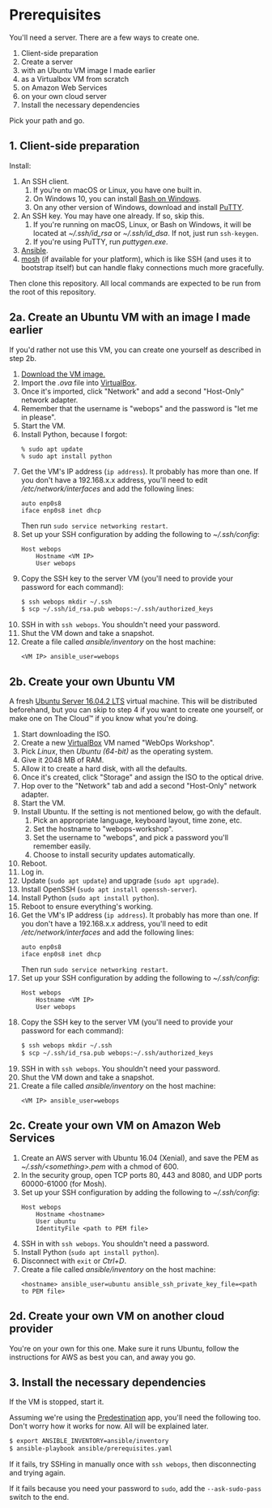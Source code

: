 # Prerequisites

You'll need a server. There are a few ways to create one.

1. Client-side preparation
2. Create a server
  1. with an Ubuntu VM image I made earlier
  2. as a Virtualbox VM from scratch
  3. on Amazon Web Services
  4. on your own cloud server
3. Install the necessary dependencies

Pick your path and go.

## 1. Client-side preparation

Install:

1. An SSH client.
    1. If you're on macOS or Linux, you have one built in.
    2. On Windows 10, you can install [Bash on Windows][Bash on Windows Installation Guide].
    3. On any other version of Windows, download and install [PuTTY][].
2. An SSH key. You may have one already. If so, skip this.
    1. If you're running on macOS, Linux, or Bash on Windows, it will be located at *~/.ssh/id_rsa* or *~/.ssh/id_dsa*. If not, just run `ssh-keygen`.
    2. If you're using PuTTY, run *puttygen.exe*.
3. [Ansible][].
4. [mosh][] (if available for your platform), which is like SSH (and uses it to bootstrap itself) but can handle flaky connections much more gracefully.

Then clone this repository. All local commands are expected to be run from the root of this repository.

[Bash on Windows Installation Guide]: https://msdn.microsoft.com/en-us/commandline/wsl/install_guide
[PuTTY]: http://www.chiark.greenend.org.uk/~sgtatham/putty/
[Ansible]: https://www.ansible.com/
[mosh]: https://mosh.org/

## 2a. Create an Ubuntu VM with an image I made earlier

If you'd rather not use this VM, you can create one yourself as described in step 2b.

1. [Download the VM image.][webops-workshop.ova]
2. Import the *.ova* file into [VirtualBox][].
3. Once it's imported, click "Network" and add a second "Host-Only" network adapter.
4. Remember that the username is "webops" and the password is "let me in please".
5. Start the VM.
6. Install Python, because I forgot:
   ```
   % sudo apt update
   % sudo apt install python
   ```
7. Get the VM's IP address (`ip address`). It probably has more than one. If you don't have a 192.168.x.x address, you'll need to edit */etc/network/interfaces* and add the following lines:
   ```
   auto enp0s8
   iface enp0s8 inet dhcp
   ```
   Then run `sudo service networking restart`.
8. Set up your SSH configuration by adding the following to *~/.ssh/config*:
   ```
   Host webops
       Hostname <VM IP>
       User webops
   ```
9. Copy the SSH key to the server VM (you'll need to provide your password for each command):
   ```sh
   $ ssh webops mkdir ~/.ssh
   $ scp ~/.ssh/id_rsa.pub webops:~/.ssh/authorized_keys
   ```
10. SSH in with `ssh webops`. You shouldn't need your password.
11. Shut the VM down and take a snapshot.
12. Create a file called *ansible/inventory* on the host machine:
    ```
    <VM IP> ansible_user=webops
    ```

[webops-workshop.ova]: https://s3-eu-west-1.amazonaws.com/noodlesandwich.com/talks/webops/ubuntu-vm.ova
[VirtualBox]: https://www.virtualbox.org/

## 2b. Create your own Ubuntu VM

A fresh [Ubuntu Server 16.04.2 LTS][Download Ubuntu Server] virtual machine. This will be distributed beforehand, but you can skip to step 4 if you want to create one yourself, or make one on The Cloud™ if you know what you're doing.

1. Start downloading the ISO.
2. Create a new [VirtualBox][] VM named "WebOps Workshop".
3. Pick *Linux*, then *Ubuntu (64-bit)* as the operating system.
4. Give it 2048 MB of RAM.
5. Allow it to create a hard disk, with all the defaults.
6. Once it's created, click "Storage" and assign the ISO to the optical drive.
7. Hop over to the "Network" tab and add a second "Host-Only" network adapter.
8. Start the VM.
9. Install Ubuntu. If the setting is not mentioned below, go with the default.
    1. Pick an appropriate language, keyboard layout, time zone, etc.
    2. Set the hostname to "webops-workshop".
    3. Set the username to "webops", and pick a password you'll remember easily.
    4. Choose to install security updates automatically.
10. Reboot.
11. Log in.
12. Update (`sudo apt update`) and upgrade (`sudo apt upgrade`).
13. Install OpenSSH (`sudo apt install openssh-server`).
14. Install Python (`sudo apt install python`).
15. Reboot to ensure everything's working.
16. Get the VM's IP address (`ip address`). It probably has more than one. If you don't have a 192.168.x.x address, you'll need to edit */etc/network/interfaces* and add the following lines:
    ```
    auto enp0s8
    iface enp0s8 inet dhcp
    ```
    Then run `sudo service networking restart`.
17. Set up your SSH configuration by adding the following to *~/.ssh/config*:
    ```
    Host webops
        Hostname <VM IP>
        User webops
    ```
18. Copy the SSH key to the server VM (you'll need to provide your password for each command):
    ```sh
    $ ssh webops mkdir ~/.ssh
    $ scp ~/.ssh/id_rsa.pub webops:~/.ssh/authorized_keys
    ```
19. SSH in with `ssh webops`. You shouldn't need your password.
20. Shut the VM down and take a snapshot.
21. Create a file called *ansible/inventory* on the host machine:
    ```
    <VM IP> ansible_user=webops
    ```

[Download Ubuntu Server]: https://www.ubuntu.com/download/server

## 2c. Create your own VM on Amazon Web Services

1. Create an AWS server with Ubuntu 16.04 (Xenial), and save the PEM as *~/.ssh/\<something\>.pem* with a chmod of 600.
2. In the security group, open TCP ports 80, 443 and 8080, and UDP ports 60000-61000 (for Mosh).
3. Set up your SSH configuration by adding the following to *~/.ssh/config*:
   ```
   Host webops
       Hostname <hostname>
       User ubuntu
       IdentityFile <path to PEM file>
   ```
5. SSH in with `ssh webops`. You shouldn't need a password.
6. Install Python (`sudo apt install python`).
7. Disconnect with `exit` or *Ctrl+D*.
8. Create a file called *ansible/inventory* on the host machine:
   ```
   <hostname> ansible_user=ubuntu ansible_ssh_private_key_file=<path to PEM file>
   ```

## 2d. Create your own VM on another cloud provider

You're on your own for this one. Make sure it runs Ubuntu, follow the instructions for AWS as best you can, and away you go.

## 3. Install the necessary dependencies

If the VM is stopped, start it.

Assuming we're using the [Predestination][] app, you'll need the following too. Don't worry how it works for now. All will be explained later.

```sh
$ export ANSIBLE_INVENTORY=ansible/inventory
$ ansible-playbook ansible/prerequisites.yaml
```

If it fails, try SSHing in manually once with `ssh webops`, then disconnecting and trying again.

If it fails because you need your password to `sudo`, add the `--ask-sudo-pass` switch to the end.

[Predestination]: https://github.com/SamirTalwar/predestination
